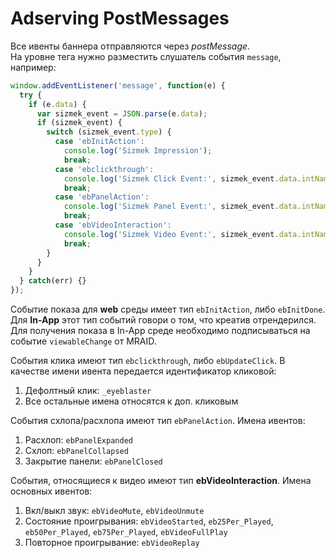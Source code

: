 # Adserving PostMessages

Все ивенты баннера отправляются через *postMessage*.  
На уровне тега нужно разместить слушатель события `message`, например:

```js
window.addEventListener('message', function(e) {
  try {
    if (e.data) {
      var sizmek_event = JSON.parse(e.data);
      if (sizmek_event) {
        switch (sizmek_event.type) {
          case 'ebInitAction':
            console.log('Sizmek Impression');
            break;
          case 'ebclickthrough':
            console.log('Sizmek Click Event:', sizmek_event.data.intName);
            break;
          case 'ebPanelAction':
            console.log('Sizmek Panel Event:', sizmek_event.data.intName);
            break;
          case 'ebVideoInteraction':
            console.log('Sizmek Video Event:', sizmek_event.data.intName);
            break;
        }
      }
    }
  } catch(err) {}
});
```

Событие показа для **web** среды имеет тип `ebInitAction`, либо `ebInitDone`.  
Для **In-App** этот тип событий говори о том, что креатив отрендерился.  
Для получения показа в In-App среде необходимо подписываться на событие `viewableChange` от MRAID.


События клика имеют тип `ebclickthrough`, либо `ebUpdateClick`. В качестве имени ивента передается идентификатор кликовой:
1. Дефолтный клик: `_eyeblaster`
2. Все остальные имена относятся к доп. кликовым


События схлопа/расхлопа имеют тип `ebPanelAction`. Имена ивентов:
1. Расхлоп: `ebPanelExpanded`
2. Схлоп: `ebPanelCollapsed`
3. Закрытие панели: `ebPanelClosed`


События, относящиеся к видео имеют тип **ebVideoInteraction**. Имена основных ивентов:
1. Вкл/выкл звук: `ebVideoMute`, `ebVideoUnmute`
2. Состояние проигрывания: `ebVideoStarted`, `eb25Per_Played`, `eb50Per_Played`, `eb75Per_Played`, `ebVideoFullPlay`
3. Повторное проигрывание: `ebVideoReplay`
